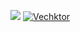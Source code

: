 [![](https://jitpack.io/v/Vechktor/JTag.svg)](https://jitpack.io/#Vechktor/JTag)
[![Vechktor](https://circleci.com/gh/Vechktor/JTag.svg?style=svg)]()